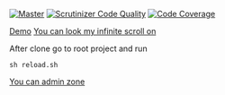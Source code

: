 [![Master](https://travis-ci.org/Wolframcheg/GeekhubHW7.svg?branch=master)](https://travis-ci.org/Wolframcheg/GeekhubHW7)
[![Scrutinizer Code Quality](https://scrutinizer-ci.com/g/Wolframcheg/GeekhubHW7/badges/quality-score.png?b=master)](https://scrutinizer-ci.com/g/Wolframcheg/GeekhubHW7/?branch=master)
[![Code Coverage](https://scrutinizer-ci.com/g/Wolframcheg/GeekhubHW7/badges/coverage.png?b=master)](https://scrutinizer-ci.com/g/Wolframcheg/GeekhubHW7/?branch=master)

[Demo](http://hw7.kuzserv.ru/)
[You can look my infinite scroll on ](http://hw7.kuzserv.ru/user)

After clone go to root project and run
```
sh reload.sh
```

[You can admin zone ](http://hw7.kuzserv.ru/admin)
